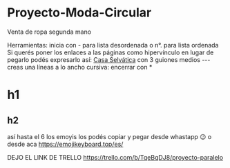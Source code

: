 # Proyecto-Moda-Circular
Venta de ropa segunda mano 

Herramientas:
inicia con - para lista desordenada
o n°. para lista ordenada
Si querés poner los enlaces a las páginas como hipervínculo en lugar de pegarlo podés expresarlo así:
[Casa Selvática](https://www.casaselvatica.com.ar/)
con 3 guiones medios --- creas una líneas a lo ancho
cursiva: encerrar con *
# h1 
## h2 
así hasta el 6
los emoyis los podés copiar y pegar desde whastapp 😉 o desde aca https://emojikeyboard.top/es/ 


DEJO EL LINK DE TRELLO 
https://trello.com/b/TqeBqDJ8/proyecto-paralelo
